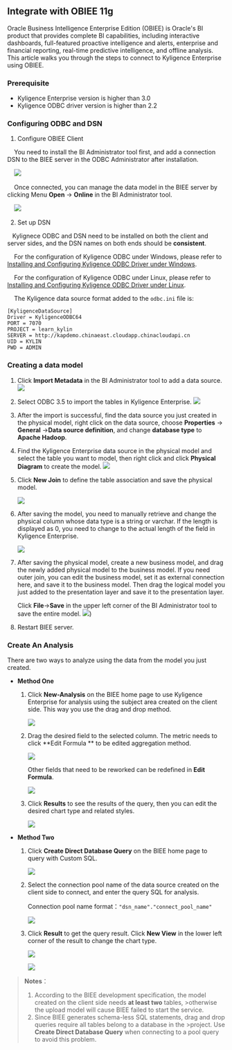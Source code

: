 ## Integrate with OBIEE 11g

Oracle Business Intelligence Enterprise Edition (OBIEE) is Oracle's BI product that provides complete BI capabilities, including interactive dashboards, full-featured proactive intelligence and alerts, enterprise and financial reporting, real-time predictive intelligence, and offline analysis. This article walks you through the steps to connect to Kyligence Enterprise using OBIEE.

### Prerequisite
- Kyligence Enterprise version is higher than 3.0
- Kyligence ODBC driver version is higher than 2.2

### Configuring ODBC and DSN

1. Configure OBIEE Client

    You need to install the BI Administrator tool first, and add a connection DSN to the BIEE server in the ODBC Administrator after installation.

    ![](../../images/OBIEE/new_datasource.png)

    Once connected, you can manage the data model in the BIEE server by clicking Menu **Open** -> **Online** in the BI Administrator tool.

    ![](../../images/OBIEE/open.png)


2. Set up DSN

   Kylignece ODBC and DSN need to be installed on both the client and server sides, and the DSN names on both ends should be **consistent**.

    For the configuration of Kyligence ODBC under Windows, please refer to [Installing and Configuring Kyligence ODBC Driver under Windows](../../driver/odbc/win_odbc.en.md).

    For the configuration of Kyligence ODBC under Linux, please refer to [Installing and Configuring Kyligence ODBC Driver under Linux](https://docs.oracle.com/middleware/12212/biee/BIEMG/GUID-CCDD9782-BC2A-497A-8ED0-AECA2ECFB3AE.htm#config_native_dbs).

    The Kyligence data source format added to the `odbc.ini` file is:

   ```
   [KyligenceDataSource]
   Driver = KyligenceODBC64
   PORT = 7070
   PROJECT = learn_kylin
   SERVER = http://kapdemo.chinaeast.cloudapp.chinacloudapi.cn   
   UID = KYLIN  
   PWD = ADMIN
   ```

### Creating a data model

1. Click **Import Metadata** in the BI Administrator tool to add a data source.
    ![](../../images/OBIEE/add_data.png)

2. Select ODBC 3.5 to import the tables in Kyligence Enterprise.
    ![](../../images/OBIEE12/ODBC35.png)

3. After the import is successful, find the data source you just created in the physical model, right click on the data source, choose **Properties** -> **General** ->**Data source definition**, and change **database type** to **Apache Hadoop**.

4. Find the Kyligence Enterprise data source in the physical model and select the table you want to model, then right click and click **Physical Diagram** to create the model.
   ![](../../images/OBIEE/start_model.png)

5. Click **New Join** to define the table association and save the physical model.

   ![](../../images/OBIEE/define_connection.png)

6. After saving the model, you need to manually retrieve and change the physical column whose data type is a string or varchar. If the length is displayed as 0, you need to change to the actual length of the field in Kyligence Enterprise.

    ![](../../images/OBIEE/change_type.png)

7. After saving the physical model, create a new business model, and drag the newly added physical model to the business model. 
   If you need outer join, you can edit the business model, set it as external connection here, and save it to the business model. 
   Then drag the logical model you just added to the presentation layer and save it to the presentation layer.

   Click **File**->**Save** in the upper left corner of the BI Administrator tool to save the entire model.
   ![](../../images/OBIEE/save_model.png))

8. Restart BIEE server.


### Create An Analysis

There are two ways to analyze using the data from the model you just created.

- **Method One**

  1. Click **New-Analysis** on the BIEE home page to use Kyligence Enterprise for analysis using the subject area created on the client side. This way you use the drag and drop method.

     ![](../../images/OBIEE/BIEE_page.png)

  2. Drag the desired field to the selected column. The metric needs to click **Edit Formula ** to be edited aggregation method.

     ![](../../images/OBIEE/add_measure.png)

     Other fields that need to be reworked can be redefined in **Edit Formula**.

      ![](../../images/OBIEE/other_define.png)

  3. Click **Results** to see the results of the query, then you can edit the desired chart type and related styles.

      ![](../../images/OBIEE/click_result.png)


- **Method Two**

  1. Click **Create Direct Database Query** on the BIEE home page to query with Custom SQL.

     ![](../../images/OBIEE/define_SQL.png)

  2. Select the connection pool name of the data source created on the client side to connect, and enter the query SQL for analysis.

     Connection pool name format：`"dsn_name"."connect_pool_name"`

     ![](../../images/OBIEE/data_pool.png)

  3. Click **Result** to get the query result. Click **New View** in the lower left corner of the result to change the chart type.

     ![](../../images/OBIEE/query_result.png)

     ![](../../images/OBIEE/query_result_2.png)

> **Notes**：
> 1. According to the BIEE development specification, the model created on the client side needs **at least two** tables, >otherwise the upload model will cause BIEE failed to start the service.
> 2. Since BIEE generates schema-less SQL statements, drag and drop queries require all tables belong to a database in the >project. Use **Create Direct Database Query** when connecting to a pool query to avoid this problem.
